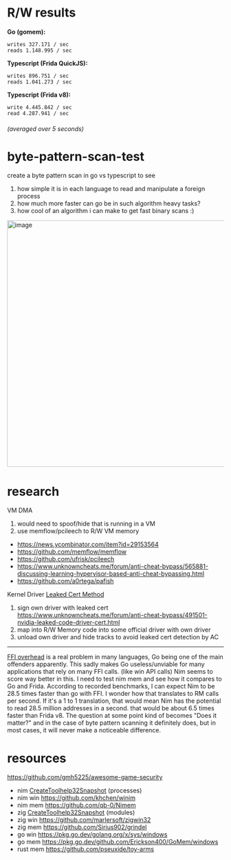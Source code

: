 # R/W results 
**Go (gomem):**
```
writes 327.171 / sec
reads 1.148.995 / sec
```

**Typescript (Frida QuickJS):**
```
writes 896.751 / sec
reads 1.041.273 / sec
```

**Typescript (Frida v8):**
```
write 4.445.842 / sec
read 4.287.941 / sec
```

###### (averaged over 5 seconds)

# byte-pattern-scan-test

create a byte pattern scan in go vs typescript to see
1. how simple it is in each language to read and manipulate a foreign process
2. how much more faster can go be in such algorithm heavy tasks?
3. how cool of an algorithm i can make to get fast binary scans :)

<img width="572" alt="image" src="https://github.com/JohnDeved/byte-pattern-scan-test/assets/24187269/67519cb3-58fc-4b3c-ba34-fa4f1aac3f77">

# research

VM DMA 
1. would need to spoof/hide that is running in a VM
2. use memflow/pcileech to R/W VM memory
  - https://news.ycombinator.com/item?id=29153564
  - https://github.com/memflow/memflow
  - https://github.com/ufrisk/pcileech
  - https://www.unknowncheats.me/forum/anti-cheat-bypass/565881-discussing-learning-hypervisor-based-anti-cheat-bypassing.html
  - https://github.com/a0rtega/pafish

Kernel Driver [Leaked Cert Method](https://www.unknowncheats.me/forum/anti-cheat-bypass/492166-questions-kernel-driver-signing-security.html)
  1. sign own driver with leaked cert https://www.unknowncheats.me/forum/anti-cheat-bypass/491501-nvidia-leaked-code-driver-cert.html
  2. map into R/W Memory code into some official driver with own driver
  3. unload own driver and hide tracks to avoid leaked cert detection by AC

---

[FFI overhead](https://github.com/dyu/ffi-overhead) is a real problem in many languages, Go being one of the main offenders apparently.
This sadly makes Go useless/unviable for many applications that rely on many FFI calls. (like win API calls)
Nim seems to score way better in this. I need to test nim mem and see how it compares to Go and Frida.
According to recorded benchmarks, I can expect Nim to be 28.5 times faster than go with FFI. I wonder how that translates to RM calls per second.
If it's a 1 to 1 translation, that would mean Nim has the potential to read 28.5 million addresses in a second. that would be about 6.5 times faster than Frida v8.
The question at some point kind of becomes "Does it matter?" and in the case of byte pattern scanning it definitely does, but in most cases, it will never make a noticeable difference.

# resources
https://github.com/gmh5225/awesome-game-security

- nim [CreateToolhelp32Snapshot](https://github.com/byt3bl33d3r/OffensiveNim/blob/master/src/taskbar_ewmi_bin.nim#L21C6-L21C22) (processes)
- nim win https://github.com/khchen/winim
- nim mem https://github.com/qb-0/Nimem
- zig [CreateToolhelp32Snapshot](https://github.com/ziglang/zig/blob/b9fc0d2908371dc4f7c95c03972d42e290d6e1e0/lib/std/debug.zig#L1198) (modules)
- zig win https://github.com/marlersoft/zigwin32
- zig mem https://github.com/Sirius902/grindel
- go win https://pkg.go.dev/golang.org/x/sys/windows
- go mem https://pkg.go.dev/github.com/Erickson400/GoMem/windows
- rust mem https://github.com/pseuxide/toy-arms

